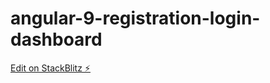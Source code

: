 # angular-9-registration-login-dashboard

[Edit on StackBlitz ⚡️](https://stackblitz.com/edit/angular-9-registration-login-dashboard)